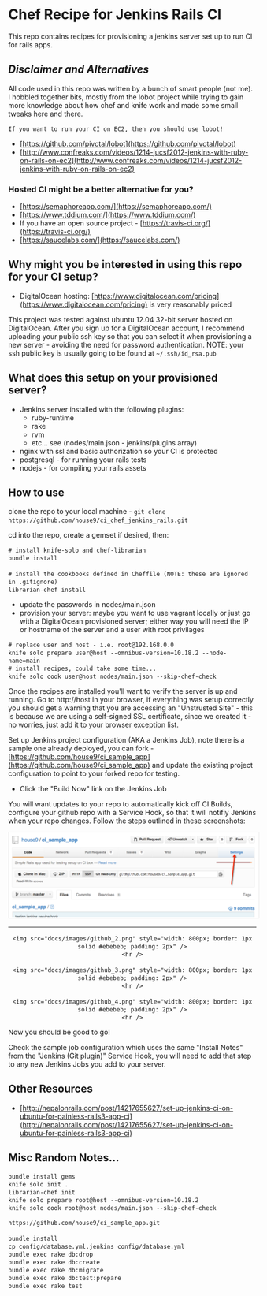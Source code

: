 # Chef Recipe for Jenkins Rails CI

This repo contains recipes for provisioning a jenkins server set up to run CI for rails apps.

## *Disclaimer and Alternatives*

All code used in this repo was written by a bunch of smart people (not me). I hobbled together bits, mostly from the lobot project while trying to gain more knowledge about how chef and knife work and made some small tweaks here and there.

```
If you want to run your CI on EC2, then you should use lobot!
```

* [https://github.com/pivotal/lobot](https://github.com/pivotal/lobot)
* [http://www.confreaks.com/videos/1214-jucsf2012-jenkins-with-ruby-on-rails-on-ec2](http://www.confreaks.com/videos/1214-jucsf2012-jenkins-with-ruby-on-rails-on-ec2)

### Hosted CI might be a better alternative for you?

* [https://semaphoreapp.com/](https://semaphoreapp.com/)
* [https://www.tddium.com/](https://www.tddium.com/)
* If you have an open source project - [https://travis-ci.org/](https://travis-ci.org/)
* [https://saucelabs.com/](https://saucelabs.com/)


## Why might you be interested in using this repo for your CI setup?

* DigitalOcean hosting: [https://www.digitalocean.com/pricing](https://www.digitalocean.com/pricing) is very reasonably priced

This project was tested against ubuntu 12.04 32-bit server hosted on DigitalOcean. After you sign up for a DigitalOcean account, I recommend uploading your public ssh key so that you can select it when provisioning a new server - avoiding the need for password authentication. NOTE: your ssh public key is usually going to be found at `~/.ssh/id_rsa.pub`

## What does this setup on your provisioned server?

* Jenkins server installed with the following plugins:
  * ruby-runtime
  * rake
  * rvm
  * etc... see (nodes/main.json - jenkins/plugins array)
* nginx with ssl and basic authorization so your CI is protected
* postgresql - for running your rails tests
* nodejs - for compiling your rails assets




## How to use

clone the repo to your local machine - `git clone https://github.com/house9/ci_chef_jenkins_rails.git`

cd into the repo, create a gemset if desired, then:

```
# install knife-solo and chef-librarian
bundle install

# install the cookbooks defined in Cheffile (NOTE: these are ignored in .gitignore)
librarian-chef install
```

* update the passwords in nodes/main.json
* provision your server: maybe you want to use vagrant locally or just go with a DigitalOcean provisioned server; either way you will need the IP or hostname of the server and a user with root privilages

```
# replace user and host - i.e. root@192.168.0.0
knife solo prepare user@host --omnibus-version=10.18.2 --node-name=main
# install recipes, could take some time...
knife solo cook user@host nodes/main.json --skip-chef-check
```

Once the recipes are installed you'll want to verify the server is up and running. Go to http://host in your browser, if everything was setup correctly you should get a warning that you are accessing an "Unstrusted Site" - this is because we are using a self-signed SSL certificate, since we created it - no worries, just add it to your browser exception list.

Set up Jenkins project configuration (AKA a Jenkins Job), note there is a sample one already deployed, you can fork - [https://github.com/house9/ci_sample_app](https://github.com/house9/ci_sample_app) and update the existing project configuration to point to your forked repo for testing.

* Click the "Build Now" link on the Jenkins Job

You will want updates to your repo to automatically kick off CI Builds, configure your github repo with a Service Hook, so that it will notifiy Jenkins when your repo changes. Follow the steps outlined in these screenshots:

<div style="text-align:center">
    <img src="docs/images/github_1.png" style="width: 800px; border: 1px solid #ebebeb; padding: 2px" />
    <hr />

    <img src="docs/images/github_2.png" style="width: 800px; border: 1px solid #ebebeb; padding: 2px" />
    <hr />

    <img src="docs/images/github_3.png" style="width: 800px; border: 1px solid #ebebeb; padding: 2px" />
    <hr />

    <img src="docs/images/github_4.png" style="width: 800px; border: 1px solid #ebebeb; padding: 2px" />
    <hr />
</div>

Now you should be good to go!

Check the sample job configuration which uses the same "Install Notes" from the "Jenkins (Git plugin)" Service Hook, you will need to add that step to any new Jenkins Jobs you add to your server.

## Other Resources

* [http://nepalonrails.com/post/14217655627/set-up-jenkins-ci-on-ubuntu-for-painless-rails3-app-ci](http://nepalonrails.com/post/14217655627/set-up-jenkins-ci-on-ubuntu-for-painless-rails3-app-ci)

## Misc Random Notes...

```
bundle install gems
knife solo init .
librarian-chef init
knife solo prepare root@host --omnibus-version=10.18.2
knife solo cook root@host nodes/main.json --skip-chef-check
```

```
https://github.com/house9/ci_sample_app.git

bundle install
cp config/database.yml.jenkins config/database.yml
bundle exec rake db:drop
bundle exec rake db:create
bundle exec rake db:migrate
bundle exec rake db:test:prepare
bundle exec rake test
```

